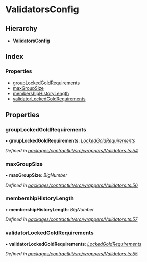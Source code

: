 # ValidatorsConfig

## Hierarchy

* **ValidatorsConfig**

## Index

### Properties

* [groupLockedGoldRequirements](_wrappers_validators_.validatorsconfig.md#grouplockedgoldrequirements)
* [maxGroupSize](_wrappers_validators_.validatorsconfig.md#maxgroupsize)
* [membershipHistoryLength](_wrappers_validators_.validatorsconfig.md#membershiphistorylength)
* [validatorLockedGoldRequirements](_wrappers_validators_.validatorsconfig.md#validatorlockedgoldrequirements)

## Properties

### groupLockedGoldRequirements

• **groupLockedGoldRequirements**: [_LockedGoldRequirements_](_wrappers_validators_.lockedgoldrequirements.md)

_Defined in_ [_packages/contractkit/src/wrappers/Validators.ts:54_](https://github.com/celo-org/celo-monorepo/blob/master/packages/contractkit/src/wrappers/Validators.ts#L54)

### maxGroupSize

• **maxGroupSize**: _BigNumber_

_Defined in_ [_packages/contractkit/src/wrappers/Validators.ts:56_](https://github.com/celo-org/celo-monorepo/blob/master/packages/contractkit/src/wrappers/Validators.ts#L56)

### membershipHistoryLength

• **membershipHistoryLength**: _BigNumber_

_Defined in_ [_packages/contractkit/src/wrappers/Validators.ts:57_](https://github.com/celo-org/celo-monorepo/blob/master/packages/contractkit/src/wrappers/Validators.ts#L57)

### validatorLockedGoldRequirements

• **validatorLockedGoldRequirements**: [_LockedGoldRequirements_](_wrappers_validators_.lockedgoldrequirements.md)

_Defined in_ [_packages/contractkit/src/wrappers/Validators.ts:55_](https://github.com/celo-org/celo-monorepo/blob/master/packages/contractkit/src/wrappers/Validators.ts#L55)

